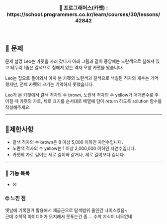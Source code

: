 <h3 align="center"> 
    📢 프로그래머스(카펫) : https://school.programmers.co.kr/learn/courses/30/lessons/42842
</h3>

<br>

## 🚀 문제

문제 설명
Leo는 카펫을 사러 갔다가 아래 그림과 같이 중앙에는 노란색으로 칠해져 있고 테두리 1줄은 갈색으로 칠해져 있는 격자 모양 카펫을 봤습니다.

Leo는 집으로 돌아와서 아까 본 카펫의 노란색과 갈색으로 색칠된 격자의 개수는 기억했지만, 전체 카펫의 크기는 기억하지 못했습니다.

Leo가 본 카펫에서 갈색 격자의 수 brown, 노란색 격자의 수 yellow가 매개변수로 주어질 때 카펫의 가로, 세로 크기를 순서대로 배열에 담아 return 하도록 solution 함수를 작성해주세요.

---

## 🚦제한사항

- 갈색 격자의 수 brown은 8 이상 5,000 이하인 자연수입니다.
- 노란색 격자의 수 yellow는 1 이상 2,000,000 이하인 자연수입니다.
- 카펫의 가로 길이는 세로 길이와 같거나, 세로 길이보다 깁니다.

---

### 📜 기능 목록

- [x]

### 🙄 느낀 점

옛날에 기록한거 활용해서 제곱근으로 탐색범위 줄인건 나이스였음~ <br>
근데 수학적 아이디어가 모지래서 못푸는건 좀 ... 수학 지식이 너무없네
